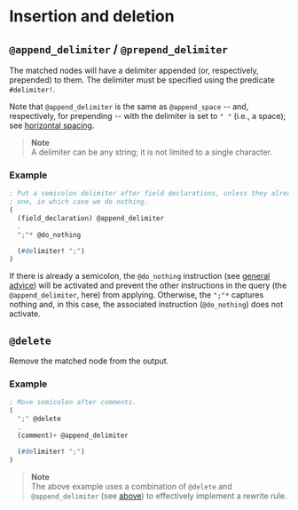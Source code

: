 # Insertion and deletion

## `@append_delimiter` / `@prepend_delimiter`

The matched nodes will have a delimiter appended (or, respectively,
prepended) to them. The delimiter must be specified using the predicate
`#delimiter!`.

Note that `@append_delimiter` is the same as `@append_space` -- and,
respectively, for prepending -- with the delimiter is set to `" "`
(i.e., a space); see [horizontal spacing](horizontal-spacing.md#append_space--prepend_space).

> **Note**\
> A delimiter can be any string; it is not limited to a single
> character.

### Example

```scheme
; Put a semicolon delimiter after field declarations, unless they already have
; one, in which case we do nothing.
(
  (field_declaration) @append_delimiter
  .
  ";"* @do_nothing

  (#delimiter! ";")
)
```

If there is already a semicolon, the `@do_nothing` instruction (see
[general advice](general.md#do_nothing)) will be activated and prevent
the other instructions in the query (the `@append_delimiter`, here) from
applying. Otherwise, the `";"*` captures nothing and, in this case, the
associated instruction (`@do_nothing`) does not activate.

## `@delete`

Remove the matched node from the output.

### Example

```scheme
; Move semicolon after comments.
(
  ";" @delete
  .
  (comment)+ @append_delimiter

  (#delimiter! ";")
)
```

> **Note**\
> The above example uses a combination of `@delete` and
> `@append_delimiter` (see [above](#append_delimiter--prepend_delimiter))
> to effectively implement a rewrite rule.
